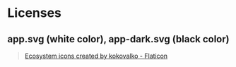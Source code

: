 # Licenses

## app.svg (white color), app-dark.svg (black color)

> <a href="https://www.flaticon.com/free-icons/ecosystem" title="ecosystem icons">Ecosystem icons created by kokovalko - Flaticon</a>
